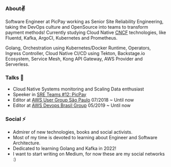### About:v:
Software Engineer at PicPay working as Senior Site Reliability Engineering, taking the DevOps culture and OpenSource into teams to transform payment methods! Currently studying Cloud Native [CNCF](https://www.cncf.io/) technologies, like Fluentd, Kafka, ArgoCI, Kubernetes and Prometheus.

Golang, Orchestration using Kubernetes/Docker Runtime, Operators, Ingress Controller, Cloud Native CI/CD using Tekton, Backstage.io Ecosystem, Service Mesh, Kong API Gateway, AWS Provider and Serverless.

### Talks :dizzy:
- Cloud Native Systems monitoring and Scaling Data enthusiast
- Speeker in [SRE Teams #12: PicPay](https://sreteams.substack.com/p/picpay?r=bj54h&s=r&utm_campaign=post&utm_medium=web)
- Editor at [AWS User Group São Paulo](https://www.meetup.com/pt-BR/awsusergroupsp/) 07/2018 ~ Until now
- Editor at [AWS Devops Brasil Group](https://www.meetup.com/pt-BR/AWS-DevOps-Brasil/) 05/2019 ~ Until now

### Social :zap:
- Admirer of new technologies, books and social activists.
- Most of my time is devoted to learning about Engineer and Software Architecture.
- Dedicated to learning Golang and Kafka in 2022!
- I want to start writing on Medium, for now these are my social networks :)
